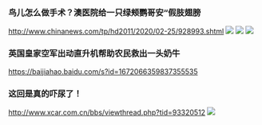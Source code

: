 ### 鸟儿怎么做手术？澳医院给一只绿颊鹦哥安“假肢翅膀
http://www.chinanews.com/tp/hd2011/2020/02-25/928993.shtml
![](http://i2.chinanews.com/simg/hd/2020/02/25/ef5961080f794844a56e0eacf802bceb.jpg)
![](http://i2.chinanews.com/simg/hd/2020/02/25/6477a6c576b64d418e566b3333ae1502.jpg)
![](http://i2.chinanews.com/simg/hd/2020/02/25/a0edceaad40643f4a375f7e774487dae.jpg)

### 英国皇家空军出动直升机帮助农民救出一头奶牛
https://baijiahao.baidu.com/s?id=1672066359837355535

### 这回是真的吓尿了！
http://www.xcar.com.cn/bbs/viewthread.php?tid=93320512
![](https://image.xcar.com.cn/attachments/a/day_191003/2019100322_84577a557c3fa32a3ff39noLbLXw9ph6.gif)

